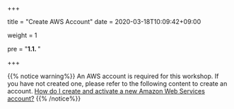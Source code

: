 +++

title = "Create AWS Account"
date = 2020-03-18T10:09:42+09:00

weight = 1

pre = "<b>1.1. </b>"

+++



{{% notice warning%}}
An AWS account is required for this workshop.
If you have not created one, please refer to the following content to create an account.
[How do I create and activate a new Amazon Web Services account?](https://aws.amazon.com/premiumsupport/knowledge-center/create-and-activate-aws-account/?nc1=h_ls)
{{% /notice%}}